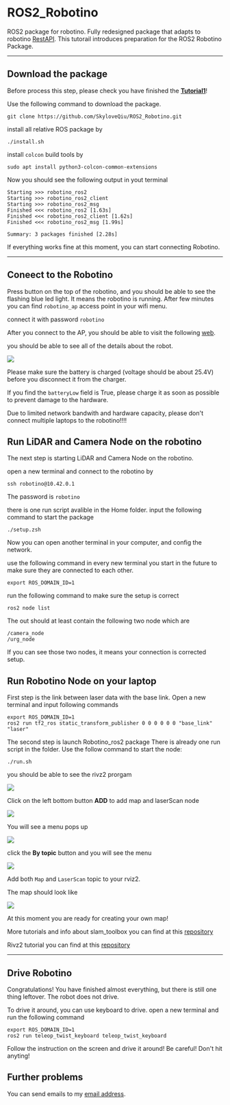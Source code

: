 # ROS2_Robotino
ROS2 package for robotino.
Fully redesigned package that adapts to robotino [RestAPI](https://wiki.openrobotino.org/index.php?title=Rest_api).
This tutorail introduces preparation for the ROS2 Robotino Package.

---

## Download the package
Before process this step, please check you have finished the [**Tutorial1**](./tutorial1.md)!

Use the following command to download the package.
```
git clone https://github.com/SkyloveQiu/ROS2_Robotino.git
```

install all relative ROS package by
```
./install.sh
```

install `colcon` build tools by
```
sudo apt install python3-colcon-common-extensions
```

Now you should see the following output in yout terminal

```
Starting >>> robotino_ros2
Starting >>> robotino_ros2_client
Starting >>> robotino_ros2_msg
Finished <<< robotino_ros2 [1.63s]                          
Finished <<< robotino_ros2_client [1.62s]
Finished <<< robotino_ros2_msg [1.99s]                  

Summary: 3 packages finished [2.28s]
```
If everything works fine at this moment, you can start connecting Robotino.

---
## Coneect to the Robotino

Press button on the top of the robotino, and you should be able to see the flashing blue led light. It means the robotino is running.
After few minutes you can find `robotino_ap` access point in your wifi menu.

connect it with password `robotino`

After you connect to the AP, you should be able to visit the following [web](http://10.42.0.1/).

you should be able to see all of the details about the robot.

![](screenshoot.png)

Please make sure the battery is charged (voltage should be about 25.4V) before you disconnect it from the charger.

If you find the `batteryLow` field is True, please charge it as soon as possible to prevent damage to the hardware.

Due to limited network bandwith and hardware capacity, please don't connect multiple laptops to the robotino!!!!

## Run LiDAR and Camera Node on the robotino

The next step is starting LiDAR and Camera Node on the robotino.

open a new terminal and connect to the robotino by 
```
ssh robotino@10.42.0.1
```
The password is `robotino`

there is one run script avalible in the Home folder. input the following command to start the package

```
./setup.zsh
```

Now you can open another terminal in your computer, and config the network.

use the following command in every new terminal you start in the future to make sure they are connected to each other.

```
export ROS_DOMAIN_ID=1
```

run the following command to make sure the setup is correct
```
ros2 node list
```
The out should at least contain the following two node which are
```
/camera_node
/urg_node
```
If you can see those two nodes, it means your connection is corrected setup.

## Run Robotino Node on your laptop

First step is the link between laser data with the base link.
Open a new terminal and input following commands
```
export ROS_DOMAIN_ID=1
ros2 run tf2_ros static_transform_publisher 0 0 0 0 0 0 "base_link" "laser"
```

The second step is launch Robotino_ros2 package
There is already one run script in the folder.
Use the follow command to start the node:
```
./run.sh
```

you should be able to see the rivz2 prorgam

![](start.png)


Click on the left bottom button **ADD** to add map and laserScan node

![](./add.png)

You will see a menu pops up

![](./add_item.png)

click the **By topic** button and you will see the menu

![](./add_topic.png)

Add both `Map` and `LaserScan` topic to your rviz2.

The map should look like 

![](final.png)

At this moment you are ready for creating your own map!

More tutorials and info about slam_toolbox you can find at this [repository](https://github.com/SteveMacenski/slam_toolbox)

Rivz2 tutorial you can find at this [repository](https://github.com/ros2/rviz)

---

## Drive Robotino
Congratulations! You have finished almost everything, but there is still one thing leftover. The robot does not drive.

To drive it around, you can use keyboard to drive. open a new terminal and run the following command
```
export ROS_DOMAIN_ID=1
ros2 run teleop_twist_keyboard teleop_twist_keyboard
```

Follow the instruction on the screen and drive it around!
Be careful! Don't hit anyting!

## Further problems
You can send emails to my [email address](ziang.qiu@gmail.com).